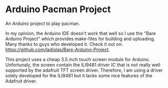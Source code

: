 # Arduino Pacman Project

An Arduino project to play pacman.

In my opinion, the Arduino IDE doesn't work that well so I use the "Bare Arduino Project" which provides make-files for building and uploading. Many thanks to guys who developed it. Check it out on: https://github.com/ladislas/Bare-Arduino-Project.

This project uses a cheap 3.5 inch touch screen module for Arduino. Unfortunaly, the screen contain the ILI9481 driver IC that is not really well supported by the adafruit TFT screen driver. Therefore, I am using a driver solely developed for the ILI9481 but it lacks some nice features of the Adafruit driver. 